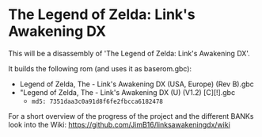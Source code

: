 # The Legend of Zelda: Link's Awakening DX

This will be a disassembly of 'The Legend of Zelda: Link's Awakening DX'.

It builds the following rom (and uses it as baserom.gbc):

* Legend of Zelda, The - Link's Awakening DX (USA, Europe) (Rev B).gbc
* "Legend of Zelda, The - Link's Awakening DX (U) (V1.2) [C][!].gbc
  * `md5: 7351daa3c0a91d8f6fe2fbcca6182478 `

For a short overview of the progress of the project and the different BANKs look into the Wiki:
https://github.com/JimB16/linksawakeningdx/wiki

